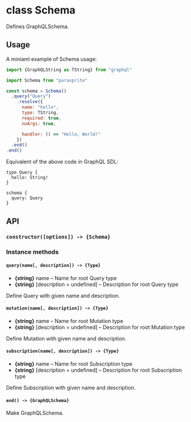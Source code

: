 # class Schema

Defines GraphQLSchema.

## Usage

A miniaml example of Schema usage:

```js
import {GraphQLString as TString} from "graphql"

import Schema from "parasprite"

const schema = Schema()
  .query("Query")
    .resolve({
      name: "hello",
      type: TString,
      required: true,
      noArgs: true,

      handler: () => "Hello, World!"
    })
  .end()
.end()
```

Equivalent of the above code in GraphQL SDL:

```gql
type Query {
  hello: String!
}

schema {
  query: Query
}
```

## API

### `constructor([options]) -> {Schema}`

### Instance methods

#### `query(name[, description]) -> {Type}`

- **{string}** name – Name for root Query type
- **{string}** [description = undefined] – Description for root Query type

Define Query with given name and description.

#### `mutation(name[, description]) -> {Type}`

- **{string}** name – Name for root Mutation type
- **{string}** [description = undefined] – Description for root Mutation type

Define Mutation with given name and description.

#### `subscription(name[, description]) -> {Type}`

- **{string}** name – Name for root Subscription type
- **{string}** [description = undefined] – Description for root Subscription type

Define Subscription with given name and description.

#### `end() -> {GraphQLSchema}`

Make GraphQLSchema.
